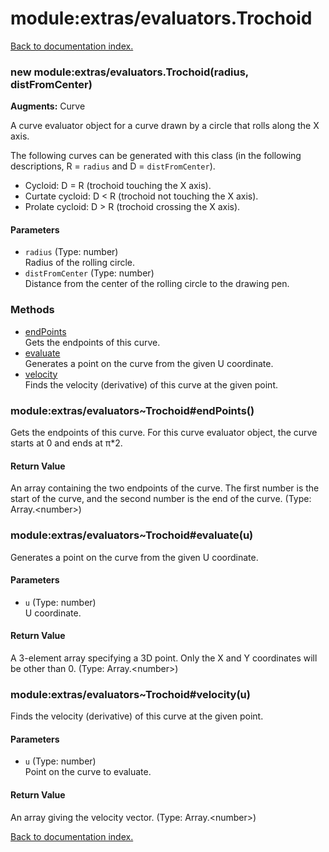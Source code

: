# module:extras/evaluators.Trochoid

[Back to documentation index.](index.md)

<a name='extras_evaluators.Trochoid'></a>
### new module:extras/evaluators.Trochoid(radius, distFromCenter)

**Augments:** Curve

A curve evaluator object for a curve drawn by a circle that rolls along the X axis.

The following curves can be generated with this class (in the following
descriptions, R = <code>radius</code>
and D = <code>distFromCenter</code>).<ul>
<li>Cycloid: D = R (trochoid touching the X axis).</li>
<li>Curtate cycloid: D < R (trochoid not touching the X axis).</li>
<li>Prolate cycloid: D > R (trochoid crossing the X axis).</li></ul>

#### Parameters

* `radius` (Type: number)<br>Radius of the rolling circle.
* `distFromCenter` (Type: number)<br>Distance from the center of the rolling circle to the drawing pen.

### Methods

* [endPoints](#extras_evaluators_Trochoid_endPoints)<br>Gets the endpoints of this curve.
* [evaluate](#extras_evaluators_Trochoid_evaluate)<br>Generates a point on the curve from the given U coordinate.
* [velocity](#extras_evaluators_Trochoid_velocity)<br>Finds the velocity (derivative) of this curve at the given point.

<a name='extras_evaluators_Trochoid_endPoints'></a>
### module:extras/evaluators~Trochoid#endPoints()

Gets the endpoints of this curve.
For this curve evaluator object, the curve
starts at 0 and ends at &pi;\*2.

#### Return Value

An array containing the two
endpoints of the curve. The first number is the start of the curve,
and the second number is the end of the curve. (Type: Array.&lt;number>)

<a name='extras_evaluators_Trochoid_evaluate'></a>
### module:extras/evaluators~Trochoid#evaluate(u)

Generates a point on the curve from the given U coordinate.

#### Parameters

* `u` (Type: number)<br>U coordinate.

#### Return Value

A 3-element array specifying a 3D point.
Only the X and Y coordinates will be other than 0. (Type: Array.&lt;number>)

<a name='extras_evaluators_Trochoid_velocity'></a>
### module:extras/evaluators~Trochoid#velocity(u)

Finds the velocity (derivative) of this curve at the given point.

#### Parameters

* `u` (Type: number)<br>Point on the curve to evaluate.

#### Return Value

An array giving the velocity vector. (Type: Array.&lt;number>)

[Back to documentation index.](index.md)
